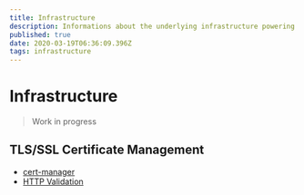 ```yaml
---
title: Infrastructure
description: Informations about the underlying infrastructure powering Bob and all our services
published: true
date: 2020-03-19T06:36:09.396Z
tags: infrastructure
---
```


# Infrastructure

> Work in progress

## TLS/SSL Certificate Management

- [cert-manager](https://cert-manager.io/)
- [HTTP Validation](https://cert-manager.io/docs/tutorials/acme/http-validation/)
